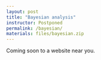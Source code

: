 ```yaml
---
layout: post
title: "Bayesian analysis"
instructor: Postponed
permalink: /bayesian/
materials: files/bayesian.zip
---
```


Coming soon to a website near you.